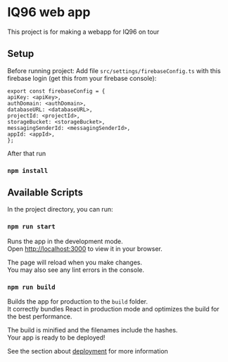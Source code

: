 # IQ96 web app

This project is for making a webapp for IQ96 on tour

## Setup

Before running project:
Add file `src/settings/firebaseConfig.ts` with this firebase login (get this from your firebase console):

    export const firebaseConfig = {
    apiKey: <apiKey>,
    authDomain: <authDomain>,
    databaseURL: <databaseURL>,
    projectId: <projectId>,
    storageBucket: <storageBucket>,
    messagingSenderId: <messagingSenderId>,
    appId: <appId>,
    };

After that run
### `npm install`

## Available Scripts

In the project directory, you can run:

### `npm run start`

Runs the app in the development mode.\
Open [http://localhost:3000](http://localhost:3000) to view it in your browser.

The page will reload when you make changes.\
You may also see any lint errors in the console.

### `npm run build`

Builds the app for production to the `build` folder.\
It correctly bundles React in production mode and optimizes the build for the best performance.

The build is minified and the filenames include the hashes.\
Your app is ready to be deployed!

See the section about [deployment](https://facebook.github.io/create-react-app/docs/deployment) for more information
